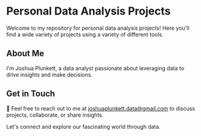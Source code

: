 # Personal Data Analysis Projects

Welcome to my repository for personal data analysis projects! Here you'll find a wide variety of projects using a variety of different tools.

## About Me

I'm Joshua Plunkett, a data analyst passionate about leveraging data to drive insights and make decisions.

## Get in Touch

📧 Feel free to reach out to me at [joshuaplunkett.data@gmail.com](mailto:joshuaplunkett.data@gmail.com) to discuss projects, collaborate, or share insights.

Let's connect and explore our fascinating world through data.
